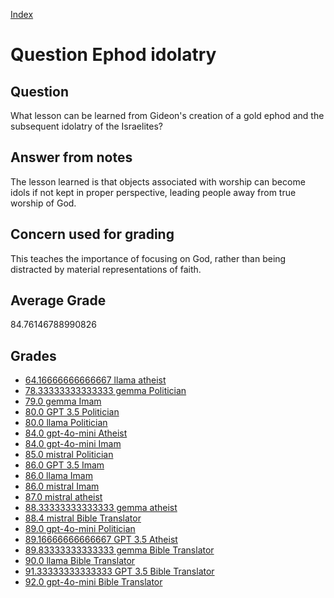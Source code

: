 
[Index](../../index.md)
# Question Ephod idolatry
## Question
What lesson can be learned from Gideon's creation of a gold ephod and the subsequent idolatry of the Israelites?

## Answer from notes
The lesson learned is that objects associated with worship can become idols if not kept in proper perspective, leading people away from true worship of God.

## Concern used for grading
This teaches the importance of focusing on God, rather than being distracted by material representations of faith.

## Average Grade
84.76146788990826

## Grades
 * [64.16666666666667 llama atheist](../answers/llama_atheist/Ephod_idolatry.md)
 * [78.33333333333333 gemma Politician](../answers/gemma_Politician/Ephod_idolatry.md)
 * [79.0 gemma Imam](../answers/gemma_Imam/Ephod_idolatry.md)
 * [80.0 GPT 3.5 Politician](../answers/GPT_3.5_Politician/Ephod_idolatry.md)
 * [80.0 llama Politician](../answers/llama_Politician/Ephod_idolatry.md)
 * [84.0 gpt-4o-mini Atheist](../answers/gpt-4o-mini_Atheist/Ephod_idolatry.md)
 * [84.0 gpt-4o-mini Imam](../answers/gpt-4o-mini_Imam/Ephod_idolatry.md)
 * [85.0 mistral Politician](../answers/mistral_Politician/Ephod_idolatry.md)
 * [86.0 GPT 3.5 Imam](../answers/GPT_3.5_Imam/Ephod_idolatry.md)
 * [86.0 llama Imam](../answers/llama_Imam/Ephod_idolatry.md)
 * [86.0 mistral Imam](../answers/mistral_Imam/Ephod_idolatry.md)
 * [87.0 mistral atheist](../answers/mistral_atheist/Ephod_idolatry.md)
 * [88.33333333333333 gemma atheist](../answers/gemma_atheist/Ephod_idolatry.md)
 * [88.4 mistral Bible Translator](../answers/mistral_Bible_Translator/Ephod_idolatry.md)
 * [89.0 gpt-4o-mini Politician](../answers/gpt-4o-mini_Politician/Ephod_idolatry.md)
 * [89.16666666666667 GPT 3.5 Atheist](../answers/GPT_3.5_Atheist/Ephod_idolatry.md)
 * [89.83333333333333 gemma Bible Translator](../answers/gemma_Bible_Translator/Ephod_idolatry.md)
 * [90.0 llama Bible Translator](../answers/llama_Bible_Translator/Ephod_idolatry.md)
 * [91.33333333333333 GPT 3.5 Bible Translator](../answers/GPT_3.5_Bible_Translator/Ephod_idolatry.md)
 * [92.0 gpt-4o-mini Bible Translator](../answers/gpt-4o-mini_Bible_Translator/Ephod_idolatry.md)
